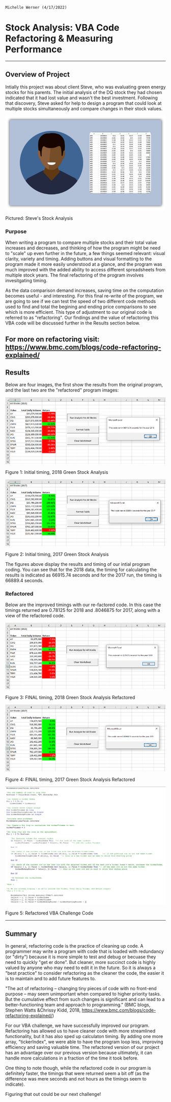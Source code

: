                                                                                            Michelle Werner (4/17/2022)
# Stock Analysis: VBA Code Refactoring & Measuring Performance 
---

## Overview of Project

Intially this project was about client Steve, who was evaluating green energy stocks for his parents. The initial analysis of the DQ stock they had chosen indicated that it had lost value and wasn't the best investment. Following that discovery, Steve asked for help to design a program that could look at multiple stocks simultaneously and compare changes in their stock values. 

![Steve's Stock](resources/SteveStockAnalysis.png)

Pictured: Steve's Stock Analysis 

### Purpose

When writing a program to compare multiple stocks and their total value increases and decreases, and thinking of how the program might be need to "scale" up even further in the future, a few things seemed relevant: visual clarity, variety and timing. Adding buttons and visual formatting to the program made it more easily understood at a glance, and the program was much improved with the added ability to access different spreadsheets from multiple stock years. The final refactoring of the program involves invesitgating timing.

As the data comparison demand increases, saving time on the computation becomes useful - and interesting. For this final re-write of the program, we are going to see if we can test the speed of two different code methods used to find  and total the begining and ending price comparisons to see which is more efficient. This type of adjustment to our original code is referred to as "refactoring". Our findings and the value of refactoring this VBA code will be discussed further in the Results section below.

For more on refactoring visit: https://www.bmc.com/blogs/code-refactoring-explained/
---
## Results

Below are four images, the first show the results from the original program, and the last two are the "refactored" program images:


![Initial timing, 2018 data](resources/M2_stockanalysis_2018.png)

Figure 1: Initial timing, 2018 Green Stock Analysis 

![Initial timing, 2017 data](resources/M2_stockanalysis_2017.png)

Figure 2: Initial timing, 2017 Green Stock Analysis 

The figures above display the results and timing of our intial program coding. You can see that for the 2018 data, the timing for calculating the results is indicated as 66915.74 seconds and for the 2017 run, the timing is 66889.4 seconds.

### Refactored

Below are the improved timings with our re-factored code. In this case the timings returned are 0.78125 for 2018 and .8046875 for 2017, along with a view of the refactored code.

![FINAL timing, 2018 data](resources/VBA_Challenge_2018.png)

Figure 3: FINAL timing, 2018 Green Stock Analysis Refactored

![FINAL timing, 2017 data](resources/VBA_Challenge_2017.png)

Figure 4: FINAL timing, 2017 Green Stock Analysis Refactored


![Refactored VBA code](resources/code.png)

Figure 5: Refactored VBA Challenge Code


---
## Summary
In general, refactoring code is the practice of cleaning up code. A programmer may write a program with code that is loaded with redundancy (or "dirty") because it is more simple to test and debug or becuase they need to quickly "get er done".  But cleaner, more succinct code is highly valued by anyone who may need to edit it in the future. So it is always a "best practice" to consider refactoring as the cleaner the code, the easier it is to maintain and to add future features to. 

"The act of refactoring – changing tiny pieces of code with no front-end purpose – may seem unimportant when compared to higher priority tasks. But the cumulative effect from such changes is significant and can lead to a better-functioning team and approach to programming."  (BMC blogs,  Stephen Watts &Chrissy Kidd, 2018, https://www.bmc.com/blogs/code-refactoring-explained/)

For our VBA challenge, we have successfully improved our program. Refactoring has allowed us to have cleaner code with more streamlined functionality, but it has also sped up calculaton timing. By adding one more array, "tickerIndex", we were able to have the program loop less, improving efficiency and saving valuable time. The refactored version of our project has an advantage over our previous version because ultimately, it can handle more calculations in a fraction of the time it took before.

One thing to note though, while the refactored code in our program is definitely faster, the timings that were returned seem a bit off (as the difference was mere seconds and not hours as the timings seem to indicate). 

Figuring that out could be our next challenge!
